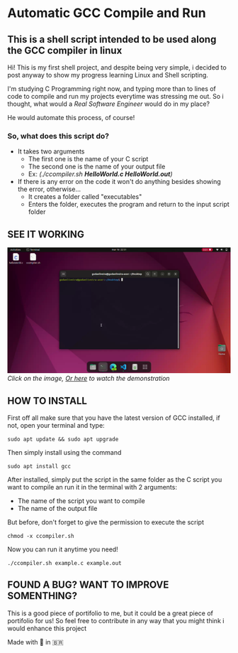 # Automatic GCC Compile and Run

## This is a shell script intended to be used along the GCC compiler in linux

Hi! This is my first shell project, and despite being very simple, i decided to post anyway to show my progress learning Linux and Shell scripting.

I'm studying C Programming right now, and typing more than to lines of code to compile and run my projects everytime was stressing me out. So i thought, what would a _Real Software Engineer_ would do in my place?

He would automate this process, of course!

### So, what does this script do?
* It takes two arguments
    * The first one is the name of your C script
    * The second one is the name of your output file
    * Ex: _(./ccompiler.sh **HelloWorld.c HelloWorld.out**)_
* If there is any error on the code it won't do anything besides showing the error, otherwise...
    * It creates a folder called "executables"
    * Enters the folder, executes the program and return to the input script folder

## SEE IT WORKING
[![](./Screenshot.png)](https://www.youtube.com/watch?v=PG6wKooJChA)
_Click on the image, [Or here](https://www.youtube.com/watch?v=PG6wKooJChA) to watch the demonstration_

## HOW TO INSTALL
First off all make sure that you have the latest version of GCC installed, if not, open your terminal and type:

```
sudo apt update && sudo apt upgrade
```
Then simply install using the command
```
sudo apt install gcc
```
After installed, simply put the script in the same folder as the C script you want to compile an run it in the terminal with 2 arguments:
* The name of the script you want to compile
* The name of the output file

But before, don't forget to give the permission to execute the script
```
chmod -x ccompiler.sh
```
Now you can run it anytime you need!
```
./ccompiler.sh example.c example.out
```
## FOUND A BUG? WANT TO IMPROVE SOMENTHING?
This is a good piece of portifolio to me, but it could be a great piece of portifolio for us! So feel free to contribute in any way that you might think i would enhance this project

Made with :revolving_hearts: in :brazil:
